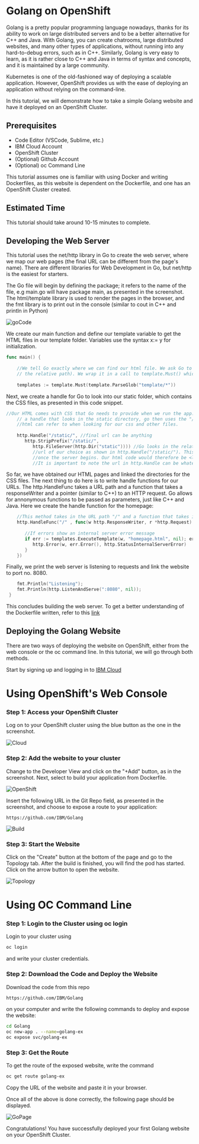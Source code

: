 # Golang on OpenShift

Golang is a pretty popular programming language nowadays, thanks for its ability to work on large distributed servers and to be a better alternative for C++ and Java. With Golang, you can create chatrooms, large distributed websites, and many other types of applications, without running into any hard-to-debug errors, such as in C++. Similarly, Golang is very easy to learn, as it is rather close to C++ and Java in terms of syntax and concepts, and it is maintained by a large community.

Kubernetes is one of the old-fashioned way of deploying a scalable application. However, OpenShift provides us with the ease of deploying an application without relying on the command-line.

In this tutorial, we will demonstrate how to take a simple Golang website and have it deployed on an OpenShift Cluster.


## Prerequisites

* Code Editor (VSCode, Sublime, etc.)
* IBM Cloud Account
* OpenShift Cluster
* (Optional) Github Account
* (Optional) oc Command Line

This tutorial assumes one is familiar with using Docker and writing Dockerfiles, as this website is dependent on the Dockerfile, and one has an OpenShift Cluster created.

## Estimated Time
This tutorial should take around 10-15 minutes to complete.

## Developing the Web Server

This tutorial uses the net/http library in Go to create the web server, where we map our web pages (the final URL can be different from the page's name). There are different libraries for Web Development in Go, but net/http is the easiest for starters. 

The Go file will begin by defining the package; it refers to the name of the file, e.g main.go will have package main, as presented in the screenshot.
The html/template library is used to render the pages in the browser, and the fmt library is to print out in the console (similar to cout in C++ and println in Python)

![goCode](images/goCode.png)

We create our main function and define our template variable to get the HTML files in our template folder. Variables use the syntax x:= y for initialization.

``` go
func main() {
 
	//We tell Go exactly where we can find our html file. We ask Go to parse the html file (Notice
	// the relative path). We wrap it in a call to template.Must() which handles any errors and halts if there are fatal errors
	
	templates := template.Must(template.ParseGlob("template/*"))
```

Next, we create a handle for Go to look into our static folder, which contains the CSS files, as presented in this code snippet.

``` go
//Our HTML comes with CSS that Go needs to provide when we run the app. Here we tell go to create
	// a handle that looks in the static directory, go then uses the "/static/" as a url that our
	//html can refer to when looking for our css and other files. 
	
	http.Handle("/static/", //final url can be anything
	   http.StripPrefix("/static/",
		  http.FileServer(http.Dir("static")))) //Go looks in the relative "static" directory first using http.FileServer(), then matches it to a
		  //url of our choice as shown in http.Handle("/static/"). This url is what we need when referencing our css files
		  //once the server begins. Our html code would therefore be <link rel="stylesheet"  href="/static/stylesheet/...">
		  //It is important to note the url in http.Handle can be whatever we like, so long as we are consistent.
```

So far, we have obtained our HTML pages and linked the directories for the CSS files. The next thing to do here is to write handle functions for our URLs. The http.HandleFunc takes a URL path and a function that takes a responseWriter and a pointer (similar to C++) to an HTTP request. Go allows for annonymous functions to be passed as parameters, just like C++ and Java. Here we create the handle function for the homepage:
``` go 
	//This method takes in the URL path "/" and a function that takes in a response writer, and a http request.
	http.HandleFunc("/" , func(w http.ResponseWriter, r *http.Request) {
 
	   //If errors show an internal server error message
	   if err := templates.ExecuteTemplate(w, "homepage.html", nil); err != nil {
		  http.Error(w, err.Error(), http.StatusInternalServerError)
	   }
	})
```

Finally, we print the web server is listening to requests and link the website to port no. 8080.
``` go
	fmt.Println("Listening");
	fmt.Println(http.ListenAndServe(":8080", nil));
 }
 ```

This concludes building the web server. To get a better understanding of the Dockerfile written, refer to this [link](https://hub.docker.com/_/golang)
## Deploying the Golang Website
There are two ways of deploying the website on OpenShift, either from the web console or the oc command line. In this tutorial, we will go through both methods.

Start by signing up and logging in to [IBM Cloud](cloud.ibm.com)


# Using OpenShift's Web Console

### Step 1: Access your OpenShift Cluster

Log on to your OpenShift cluster using the blue button as the one in the screenshot.

![Cloud](images/CloudMenu.png)

### Step 2: Add the website to your cluster

Change to the Developer View and click on the "+Add" button, as in the screenshot. Next, select to build your application from Dockerfile.

![OpenShift](images/OC.png)

Insert the following URL in the Git Repo field, as presented in the screenshot, and choose to expose a route to your application:

```
https://github.com/IBM/Golang 
```

![Build](images/buildShot.png)

### Step 3: Start the Website 

Click on the "Create" button at the bottom of the page and go to the Topology tab. After the build is finished, you will find the pod has started. Click on the arrow button to open the website.

![Topology](images/topologyView.png)


# Using OC Command Line

### Step 1: Login to the Cluster using oc login
Login to your cluster using 

``` bash
oc login
```
and write your cluster credentials.

### Step 2: Download the Code and Deploy the Website

Download the code from this repo 
```bash 
https://github.com/IBM/Golang 
```
on your computer and write the following commands to deploy and expose the website:

``` bash
cd Golang
oc new-app . --name=golang-ex
oc expose svc/golang-ex
```

### Step 3: Get the Route

To get the route of the exposed website, write the command

``` bash
oc get route golang-ex
```
Copy the URL of the website and paste it in your browser.

Once all of the above is done correctly, the following page should be displayed.

![GoPage](images/goPage.png)

Congratulations! You have successfully deployed your first Golang website on your OpenShift Cluster.